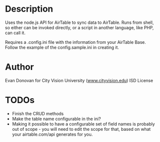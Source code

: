 Description
===========

Uses the node.js API for AirTable to sync data to AirTable.
Runs from shell, so either can be invoked directly, or a script
in another language, like PHP, can call it.

Requires a .config.ini file with the information from your AirTable Base.
Follow the example of the config.sample.ini in creating it.

Author
======
Evan Donovan for City Vision University (www.cityvision.edu)
ISD License

TODOs
=====

* Finish the CRUD methods
* Make the table name configurable in the ini?
* Making it possible to have a configurable set of field names is probably
  out of scope - you will need to edit the scope for that,
  based on what your airtable.com/api generates for you.
